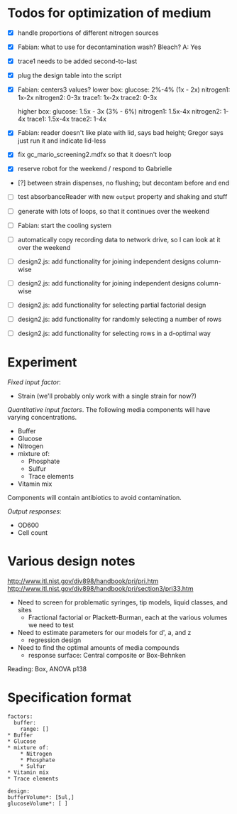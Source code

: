 # Todos for optimization of medium

* [x] handle proportions of different nitrogen sources
* [x] Fabian: what to use for decontamination wash?  Bleach? A: Yes
* [x] trace1 needs to be added second-to-last
* [x] plug the design table into the script
* [x] Fabian: centers3 values?
	lower box:
	glucose: 2%-4% (1x - 2x)
	nitrogen1: 1x-2x
	nitrogen2: 0-3x
	trace1: 1x-2x
	trace2: 0-3x

	higher box:
	glucose: 1.5x - 3x (3% - 6%)
	nitrogen1: 1.5x-4x
	nitrogen2: 1-4x
	trace1: 1.5x-4x
	trace2: 1-4x
* [x] Fabian: reader doesn't like plate with lid, says bad height; Gregor says just run it and indicate lid-less
* [x] fix gc_mario_screening2.mdfx so that it doesn't loop
* [x] reserve robot for the weekend / respond to Gabrielle
* [?] between strain dispenses, no flushing; but decontam before and end
* [ ] test absorbanceReader with new `output` property and shaking and stuff
* [ ] generate with lots of loops, so that it continues over the weekend
* [ ] Fabian: start the cooling system
* [ ] automatically copy recording data to network drive, so I can look at it over the weekend

* [ ] design2.js: add functionality for joining independent designs column-wise
* [ ] design2.js: add functionality for joining independent designs column-wise
* [ ] design2.js: add functionality for selecting partial factorial design
* [ ] design2.js: add functionality for randomly selecting a number of rows
* [ ] design2.js: add functionality for selecting rows in a d-optimal way

# Experiment

*Fixed input factor*:

* Strain (we'll probably only work with a single strain for now?)

*Quantitative input factors*.  The following media components will have varying concentrations.

* Buffer
* Glucose
* Nitrogen
* mixture of:
	* Phosphate
	* Sulfur
	* Trace elements
* Vitamin mix

Components will contain antibiotics to avoid contamination.

*Output responses*:

* OD600
* Cell count


# Various design notes

<http://www.itl.nist.gov/div898/handbook/pri/pri.htm>
<http://www.itl.nist.gov/div898/handbook/pri/section3/pri33.htm>

* Need to screen for problematic syringes, tip models, liquid classes, and sites
	* Fractional factorial or Plackett-Burman, each at the various volumes we need to test
* Need to estimate parameters for our models for d', a, and z
	* regression design
* Need to find the optimal amounts of media compounds
	* response surface: Central composite or Box-Behnken

Reading: Box, ANOVA p138

# Specification format

```{yaml}
factors:
  buffer:
    range: []
* Buffer
* Glucose
* mixture of:
	* Nitrogen
	* Phosphate
	* Sulfur
* Vitamin mix
* Trace elements

design:
bufferVolume*: [5ul,]
glucoseVolume*: [ ]
```
